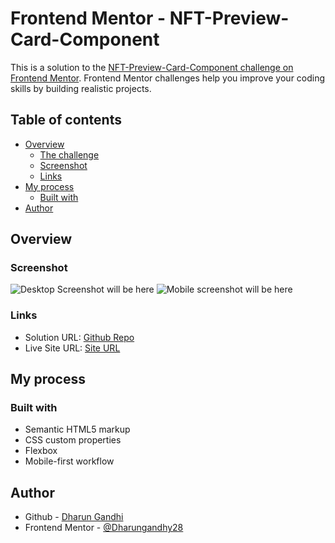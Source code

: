 # Frontend Mentor - NFT-Preview-Card-Component

This is a solution to the [NFT-Preview-Card-Component challenge on Frontend Mentor](https://www.frontendmentor.io/challenges/nft-preview-card-component-SbdUL_w0U). Frontend Mentor challenges help you improve your coding skills by building realistic projects.

## Table of contents

- [Overview](#overview)
  - [The challenge](#the-challenge)
  - [Screenshot](#screenshot)
  - [Links](#links)
- [My process](#my-process)
  - [Built with](#built-with)
- [Author](#author)

## Overview

### Screenshot

![Desktop Screenshot will be here]()
![Mobile screenshot will be here]()

### Links

- Solution URL: [Github Repo]()
- Live Site URL: [Site URL]()

## My process

### Built with

- Semantic HTML5 markup
- CSS custom properties
- Flexbox
- Mobile-first workflow

## Author

- Github - [Dharun Gandhi](https://github.com/Dharungandhy28)
- Frontend Mentor - [@Dharungandhy28](https://www.frontendmentor.io/profile/Dharungandhy28)
